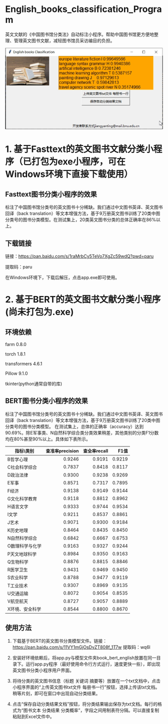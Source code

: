 # English_books_classification_Program
英文文献的《中国图书馆分类法》自动标注小程序。帮助中国图书馆更方便地整理、管理英文图书文献，减轻图书馆员采访编目的负担。

![英文文献自动分类小程序](https://github.com/JiangYanting/English_books_classification_Program/blob/main/01.jpg)


# 1. 基于Fasttext的英文图书文献分类小程序（已打包为exe小程序，可在Windows环境下直接下载使用）

## Fasttext图书分类小程序的效果
  
   标注了中国图书馆分类号的英文图书十分稀缺。我们通过中文图书英译、英文图书回译（back translation）等文本增强方法，基于9万册英文图书训练了20类中图分类号的图书分类模型。在测试集上，20类英文图书分类的总体正确率在86%以上。
  
## 下载链接

  链接：https://pan.baidu.com/s/1raMrbCy5TeVo7XgZc59wdQ?pwd=paru 

  提取码：paru 
  
  在Windows环境下，下载后解压，点击app.exe即可使用。

  



# 2. 基于BERT的英文图书文献分类小程序(尚未打包为.exe)

## 环境依赖
farm  0.8.0

torch 1.8.1

transformers  4.6.1

Pillow  9.1.0

tkinter(python通常自带的库)

## BERT图书分类小程序的效果

  标注了中国图书馆分类号的英文图书十分稀缺。我们通过中文图书英译、英文图书回译（back translation）等文本增强方法，基于9万册英文图书训练了20类中图分类号的图书分类模型。
  在测试集上，总体的正确率（accuracy）达到90.69%。除E军事类、N自然科学综合类分类效果稍差，其他类别的分类F1分数均在80%甚至90%以上。具体如下表所示。
  
  |指标\类别|查准率precision|查全率recall|F1值|   
|-|-:|-:|-:| 
B哲学心理|0.9246|0.9191|0.9219|
C社会科学综合|0.7837|0.8418|0.8117|
D政治法律|0.9300|0.9238|0.9269|
E军事|0.8571|0.7317|0.7895|
F经济|0.9138|0.9149|0.9144|
G文化科学教育|0.9118|0.8812|0.8962|
H语言文字|0.9333|0.9744|0.9534|
I文学|0.9211|0.8537|0.8861|
J艺术|0.9071|0.9300|0.9184|
K历史地理|0.8464|0.8435|0.8450|
N自然科学综合|0.6842|0.6667|0.6753|
O数理科学与化学|0.9163|0.9327|0.9244|
P天文地球科学|0.8984|0.9350|0.9163|
Q生物科学|0.8876|0.8815|0.8846|
R医学卫生|0.9431|0.9469|0.9450|
S农业科学|0.8788|0.9477|0.9119|
T工业技术|0.9307|0.8969|0.9135|
U交通运输|0.8072|0.9054|0.8535|
V航空航天|0.8727|0.9057|0.8889|
X环境、安全科学|0.8544|0.8800|0.8670|






## 使用方法
  1. 下载基于BERT的英文图书分类模型文件。链接：https://pan.baidu.com/s/11VY1mGjOsDvZT808f_1T7w   提取码：wq6l

  2. 安装好环境依赖后，将app.py与模型文件夹book_bert_english放置在同一目录下。运行app.py程序（最好使用命令行方式运行，速度更快一些），即出现英文图书分类小程序用户界面。

  3. 将待分类的英文图书信息（标题 关键词 摘要等）放置在一个txt文档中，点击小程序界面的“上传英文图书txt文件 每册书一行”按钮，选择上传该txt文档。稍等片刻，即可在窗口中出现自动分类结果。

  4. 点击“保存自动分类结果文档”按钮，将分类结果输出保存为txt文档。每行的格式为“图书文本  分类结果  分类概率”，字段之间用制表符分隔。可以直接复制粘贴到Excel文件中。
